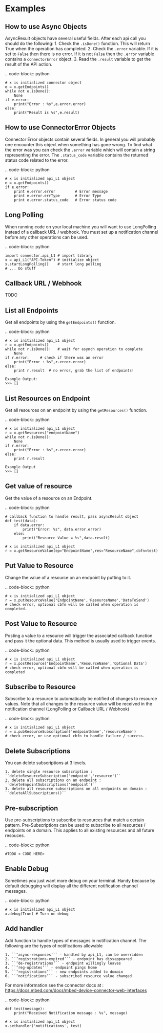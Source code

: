 Examples
========

How to use Async Objects
--------------------------
AsyncResult objects have several useful fields. After each api call you should do the following:
    1. Check the ``.isDone()`` function. This will return True when the operation has completed.
    2. Check the ``.error`` variable. If it is set to ``False`` then there is no error. If it is not ``False`` then the ``.error`` variable contains a ``connectorError`` object.
    3. Read the ``.result`` variable to get the result of the API action. 

.. code-block:: python

    # x is initialized connector object
    e = x.getEndpoints()
    while not e.isDone():
        None
    if e.error:
        print("Error : %s",e.error.error)
    else:
        print("Result is %s",e.result)
    
How to use ConnectorError Objects
----------------------------------
Connector Error objects contain several fields. In general you will probably one encounter this object when something has gone wrong. To find what the error was you can check the ``.error`` variable which will contain a string representing the error. The ``.status_code`` variable contains the returned status code related to the error. 

.. code-block:: python

    # x is initialized api_L1 object
    e = x.getEndpoints()
    if e.error:
        print e.error.error         # Error message
        print e.error.errType       # Error Type
        print e.error.status_code   # Error status code



Long Polling 
-------------
When running code on your local machine you will want to use LongPolling instead of a callback URL / webhook. You must set up a notification channel before any other operations can be used. 

.. code-block:: python

    import connector.api_L1 # import library
    x = api_L1("API-Token") # initialize object
    x.startLongPolling()    # start long polling
    # ... Do stuff


Callback URL / Webhook
-----------------------
TODO <INSERT HERE>

List all Endpoints
-------------------
Get all endpoints by using the ``getEndpoints()`` function.

.. code-block:: python

    # x is initialized api_L1 object
    r = x.getEndpoints()
    while not r.isDone():   # wait for asynch operation to complete
        None
    if r.error:     # check if there was an error
        print("Error : %s",r.error.error)
    else:
        print r.result  # no error, grab the list of endpoints!

    Example Output:
    >>> []

List Resources on Endpoint
---------------------------
Get all resources on an endpoint by using the ``getResources()`` function. 

.. code-block:: python

    # x is initialized api_L1 object
    r = x.getResources("endpointName")
    while not r.isDone():
        None
    if r.error:
        print("Error : %s",r.error.error)
    else:
        print r.result
    
    Example Output
    >>> []


Get value of resource 
----------------------
Get the value of a resource on an Endpoint.

.. code-block:: python

    # callback function to handle result, pass asyncResult object
    def test(data):
        if data.error:
            print("Error: %s", data.error.error)
        else:
            print("Resource Value = %s",data.result)

    # x is initialized api_L1 object
    r = x.getResourceValue(ep="EndpointName",res="ResourceName",cbfn=test)
    
Put Value to Resource
----------------------
Change the value of a resource on an endpoint by putting to it.

.. code-block:: python

    # x is initialized api_L1 object
    r = x.putResourceValue('EndpointName','ResourceName','DataToSend')
    # check error, optional cbfn will be called when operation is completed. 
    
Post Value to Resource
-----------------------
Posting a value to a resource will trigger the associated callback function and pass it the optional data. This method is usually used to trigger events.

.. code-block:: python

    # x is initialized api_L1 object
    r = x.postResource('EndpointName','ResourceName','Optional Data')
    # check error, optional cbfn will be called when operation is completed
    

Subscribe to Resource
----------------------
Subscribe to a resource to automatically be notified of changes to resource values. Note that all changes to the resource value will be received in the notification channel (LongPolling or Callback URL / Webhook)

.. code-block:: python 

    # x is initialized api_L1 object
    r = x.pubResourceSubscription('endpointName','resourceName')
    # check error, or use optional cbfn to handle failure / success.


Delete Subscriptions
---------------------
You can delete subscriptions at 3 levels.

    1. delete single resource subscription : ``deleteResourceSubscription('endpoint','resource')``
    2. delete all subscriptions on an endpoint : ``deleteEnpointSubscriptions('endpoint')``
    3. delete all resource subscriptions on all endpoints on domain : ``deleteAllSubscriptions()``


Pre-subscription
-----------------
Use pre-subscriptions to subscribe to resources that match a certain pattern. Pre-Subscriptions can be used to subscribe to all resources / endpoints on a domain. This applies to all existing resources and all future resouces.

.. code-block:: python
   
    #TODO < CODE HERE>
    

Enable Debug
-------------
Sometimes you just want more debug on your terminal. Handy because by default debugging will display all the different notification channel messages.

.. code-block:: python

    # x is initialized api_L1 object
    x.debug(True) # Turn on debug
    

Add handler
------------
Add function to handle types of messages in notification channel.
The following are the types of notifications allowable
    
    1. ``‘async-responses’`` - handled by api_L1, can be overridden
    2. ``‘registrations-expired’`` - endpoint has dissappeared 
    3. ``‘de-registrations’`` - endpoint willingly leaves
    4. ``‘reg-updates’`` - endpoint pings home
    5. ``‘registrations’`` - new endpoints added to domain
    6. ``‘notifications’`` - subscribed resource value changed
    
For more information see the connector docs at : https://docs.mbed.com/docs/mbed-device-connector-web-interfaces 

.. code-block:: python

    def test(message):
        print("Received Notification message : %s", message)

    # x is initialized api_L1 object
    x.sethandler('notifications', test)

